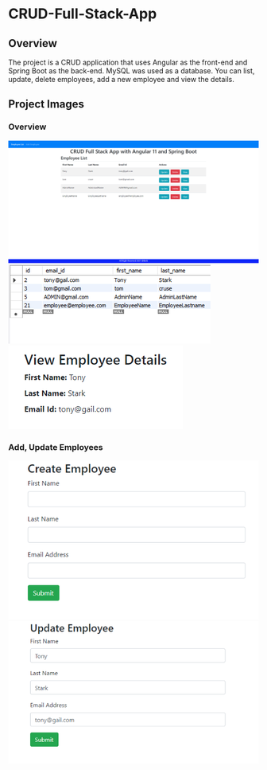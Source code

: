 # CRUD-Full-Stack-App

## Overview
The project is a CRUD application that uses Angular as the front-end and Spring Boot as the back-end. MySQL was used as a database. You can list, update, delete employees, add a new employee and view the details.

## Project Images
### Overview
![Overview](https://github.com/KeskinBerk/CRUD-Full-Stack-App/blob/master/images/Overview.png)
![Overview](https://github.com/KeskinBerk/CRUD-Full-Stack-App/blob/master/images/Database%20Employees.png) ![Overview](https://github.com/KeskinBerk/CRUD-Full-Stack-App/blob/master/images/View%20details.png)

### Add, Update Employees
![Add](https://github.com/KeskinBerk/CRUD-Full-Stack-App/blob/master/images/Create%20Employee.png)
![Update](https://github.com/KeskinBerk/CRUD-Full-Stack-App/blob/master/images/Update%20Employee.png)
